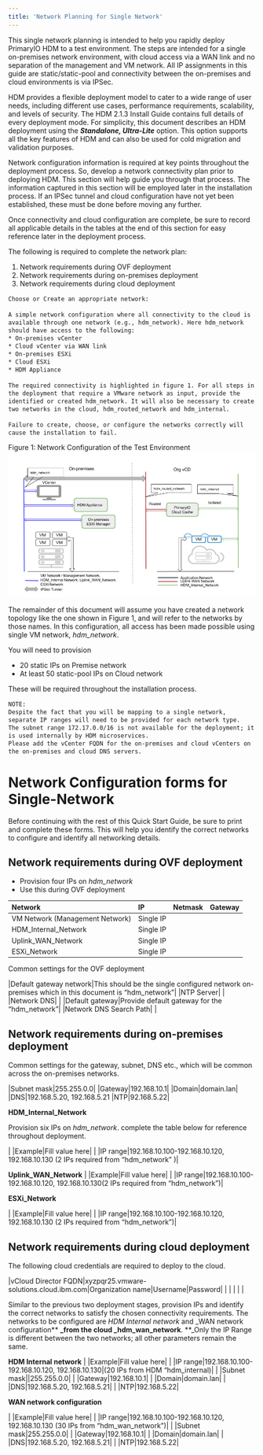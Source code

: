 ```yaml
---
title: 'Network Planning for Single Network'
---
```


This single network planning is intended to help you rapidly deploy PrimaryIO HDM to a test environment. The steps are intended for a single on-premises network environment, with cloud access via a WAN link and no separation of the management and VM network. All IP assignments in this guide are static/static-pool and connectivity between the on-premises and cloud environments is via IPSec. 

HDM provides a flexible deployment model to cater to a wide range of user needs, including different use cases, performance requirements, scalability, and levels of security. The HDM 2.1.3 Install Guide contains full details of every deployment mode. For simplicity, this document describes an HDM deployment using the **_Standalone, Ultra-Lite_** option. This option supports all the key features of HDM and can also be used for cold migration and validation purposes. 


Network configuration information is required at key points throughout the deployment process. So, develop a network connectivity plan prior to deploying HDM. This section will help guide you through that process. The information captured in this section will be employed later in the installation process. If an IPSec tunnel and cloud configuration have not yet been established, these must be done before moving any further. 

Once connectivity and cloud configuration are complete, be sure to record all applicable details in the tables at the end of this section for easy reference later in the deployment process. 

The following is required to complete the network plan: 


1. Network requirements during OVF deployment
1. Network requirements during on-premises deployment
1. Network requirements during cloud deployment

```
Choose or Create an appropriate network:

A simple network configuration where all connectivity to the cloud is available through one network (e.g., hdm_network). Here hdm_network should have access to the following:
* On-premises vCenter 
* Cloud vCenter via WAN link
* On-premises ESXi
* Cloud ESXi
* HDM Appliance

The required connectivity is highlighted in figure 1. For all steps in the deployment that require a VMware network as input, provide the identified or created hdm_network. It will also be necessary to create two networks in the cloud, hdm_routed_network and hdm_internal.

Failure to create, choose, or configure the networks correctly will cause the installation to fail.
```
Figure 1: Network Configuration of the Test Environment
![alt_text](images/image1-qsg.png "image_tooltip")


The remainder of this document will assume you have created a network topology like the one shown in Figure 1, and will refer to the networks by those names. In this configuration, all access has been made possible using single VM network, _hdm_network_.

You will need to provision 

*   20 static IPs on Premise network
*   At least 50 static-pool IPs on Cloud network

These will be required throughout the installation process.

```
NOTE: 
Despite the fact that you will be mapping to a single network, separate IP ranges will need to be provided for each network type.
The subnet range 172.17.0.0/16 is not available for the deployment; it is used internally by HDM microservices.
Please add the vCenter FQDN for the on-premises and cloud vCenters on the on-premises and cloud DNS servers.
```

# Network Configuration forms for Single-Network

Before continuing with the rest of this Quick Start Guide, be sure to print and complete these forms. This will help you identify the correct networks to configure and identify all networking details.

## Network requirements during OVF deployment

*   Provision four IPs on _hdm_network_
*   Use this during OVF deployment

|Network|IP|Netmask|Gateway|
|:-|:-|:-|:-|
|VM Network (Management Network)|Single IP| | |
|HDM_Internal_Network|Single IP| | |
|Uplink_WAN_Network|Single IP| | |
|ESXi_Network|Single IP| | |

Common settings for the OVF deployment

|Default gateway network|This should be the single configured network on-premises which in this document is “hdm_network”|
|NTP Server| |
|Network DNS| |
|Default gateway|Provide default gateway for the “hdm_network”|
|Network DNS Search Path| |

## Network requirements during on-premises deployment

Common settings for the gateway, subnet, DNS etc., which will be common across the on-premises networks.

|Subnet mask|255.255.0.0|
|Gateway|192.168.10.1|
|Domain|domain.lan|
|DNS|192.168.5.20, 192.168.5.21</em> 
|NTP|92.168.5.22|

**HDM_Internal_Network**

Provision six IPs on _hdm_network_. complete the table below for reference throughout deployment.

| |Example|Fill value here|
| |IP range|192.168.10.100-192.168.10.120, 192.168.10.130 (2 IPs required from “hdm_network” )|

**Uplink_WAN_Network**
| |Example|Fill value here|
| |IP range|192.168.10.100-192.168.10.120, 192.168.10.130(2 IPs required from “hdm_network”)|


**ESXi_Network**

| |Example|Fill value here|
| |IP range|192.168.10.100-192.168.10.120, 192.168.10.130 (2 IPs required from “hdm_network”)|

## Network requirements during cloud deployment

The following cloud credentials are required to deploy to the cloud.

|vCloud Director FQDN|xyzpqr25.vmware-solutions.cloud.ibm.com|Organization name|Username|Password|
| | | | |

Similar to the previous two deployment stages, provision IPs and identify the correct networks to satisfy the chosen connectivity requirements. The networks to be configured are _HDM Internal network_ and _WAN network configuration** **_from the cloud _hdm_wan_network**. **_Only the IP Range is different between the two networks; all other parameters remain the same.

**HDM Internal network** 
| |Example|Fill value here|
| |IP range|192.168.10.100-192.168.10.120, 192.168.10.130|(20 IPs from HDM “hdm_internal)|
| |Subnet mask||255.255.0.0|
| |Gateway|192.168.10.1|
| |Domain|domain.lan|
| |DNS|192.168.5.20, 192.168.5.21|
| |NTP|192.168.5.22|
      
**WAN network configuration**

| |Example|Fill value here|
| |IP range|192.168.10.100-192.168.10.120, 192.168.10.130 (30 IPs from “hdm_wan_network”)|
| |Subnet mask|255.255.0.0|
| |Gateway|192.168.10.1|
| |Domain|domain.lan|
| |DNS|192.168.5.20, 192.168.5.21|
| |NTP|192.168.5.22|

